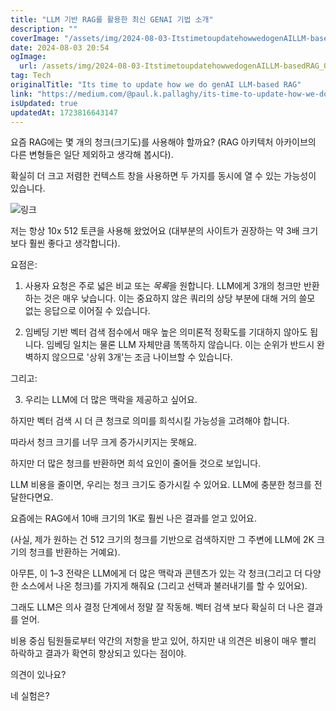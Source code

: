 ```yaml
---
title: "LLM 기반 RAG를 활용한 최신 GENAI 기법 소개"
description: ""
coverImage: "/assets/img/2024-08-03-ItstimetoupdatehowwedogenAILLM-basedRAG_0.png"
date: 2024-08-03 20:54
ogImage: 
  url: /assets/img/2024-08-03-ItstimetoupdatehowwedogenAILLM-basedRAG_0.png
tag: Tech
originalTitle: "Its time to update how we do genAI LLM-based RAG"
link: "https://medium.com/@paul.k.pallaghy/its-time-to-update-how-we-do-genai-llm-based-rag-8b8528d71bb8"
isUpdated: true
updatedAt: 1723816643147
---
```




요즘 RAG에는 몇 개의 청크(크기도)를 사용해야 할까요? (RAG 아키텍처 아카이브의 다른 변형들은 일단 제외하고 생각해 봅시다).

확실히 더 크고 저렴한 컨텍스트 창을 사용하면 두 가지를 동시에 열 수 있는 가능성이 있습니다.

![링크](/assets/img/2024-08-03-ItstimetoupdatehowwedogenAILLM-basedRAG_0.png)

저는 항상 10x 512 토큰을 사용해 왔었어요 (대부분의 사이트가 권장하는 약 3배 크기보다 훨씬 좋다고 생각합니다).

<div class="content-ad"></div>

요점은:

1. 사용자 요청은 주로 넓은 비교 또는 *목록*을 원합니다. LLM에게 3개의 청크만 반환하는 것은 매우 낮습니다. 이는 중요하지 않은 쿼리의 상당 부분에 대해 거의 쓸모 없는 응답으로 이어질 수 있습니다.

2. 임베딩 기반 벡터 검색 점수에서 매우 높은 의미론적 정확도를 기대하지 않아도 됩니다. 임베딩 일치는 물론 LLM 자체만큼 똑똑하지 않습니다. 이는 순위가 반드시 완벽하지 않으므로 '상위 3개'는 조금 나이브할 수 있습니다.

그리고:

<div class="content-ad"></div>

3. 우리는 LLM에 더 많은 맥락을 제공하고 싶어요. 

하지만 벡터 검색 시 더 큰 청크로 의미를 희석시킬 가능성을 고려해야 합니다.

따라서 청크 크기를 너무 크게 증가시키지는 못해요.

하지만 더 많은 청크를 반환하면 희석 요인이 줄어들 것으로 보입니다.

<div class="content-ad"></div>

LLM 비용을 줄이면, 우리는 청크 크기도 증가시킬 수 있어요. LLM에 충분한 청크를 전달한다면요.

요즘에는 RAG에서 10배 크기의 1K로 훨씬 나은 결과를 얻고 있어요.

(사실, 제가 원하는 건 512 크기의 청크를 기반으로 검색하지만 그 주변에 LLM에 2K 크기의 청크를 반환하는 거예요).

아무튼, 이 1–3 전략은 LLM에게 더 많은 맥락과 콘텐츠가 있는 각 청크(그리고 더 다양한 소스에서 나온 청크)를 가지게 해줘요 (그리고 선택과 불러내기를 할 수 있어요).

<div class="content-ad"></div>

그래도 LLM은 의사 결정 단계에서 정말 잘 작동해. 벡터 검색 보다 확실히 더 나은 결과를 얻어.

비용 중심 팀원들로부터 약간의 저항을 받고 있어, 하지만 내 의견은 비용이 매우 빨리 하락하고 결과가 확연히 향상되고 있다는 점이야.

의견이 있나요?

네 실험은?